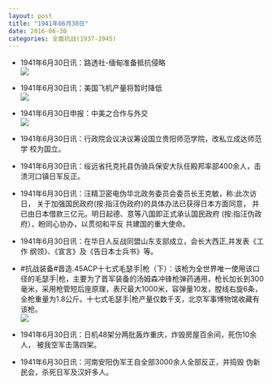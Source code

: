 ```yaml
---
layout: post
title: "1941年06月30日"
date: 2016-06-30
categories: 全面抗战(1937-1945)
---
```


<meta name="referrer" content="no-referrer" />

- 1941年6月30日讯：路透社-缅甸准备抵抗侵略 <br/><img src="https://ww2.sinaimg.cn/large/aca367d8jw1f5dnc42u85j206k05xgm5.jpg" />

- 1941年6月30日讯：美国飞机产量将暂时降低 <br/><img src="https://ww1.sinaimg.cn/large/aca367d8jw1f5dlmxlx0xj20bt05vdgv.jpg" />

- 1941年6月30日申报：中美之合作与外交 <br/><img src="https://ww2.sinaimg.cn/large/aca367d8jw1f5djxyh5l5j20o90xhe02.jpg" />

- 1941年6月30日讯：行政院会议决议筹设国立贵阳师范学院，改私立成达师范学 校为国立。 

- 1941年6月30日讯：绥远省托克托县伪骑兵保安大队任殿邦率部400余人，击 溃河口镇日军反正。 

- 1941年6月30日讯：汪精卫密电伪华北政务委员会委员长王克敏，称:此次访日， 关于加强国民政府(按:指汪伪政府)的具体办法已获得日本方面同意， 并已由日本借款三亿元。明日起德、意等八国即正式承认国民政府 (按:指汪伪政府），盼同心协办，以贯彻和平反 共建国的重大使命。 

- 1941年6月30日讯：在华日人反战同盟山东支部成立，会长大西正,并发表《工作 纲领》、《宣言》及《告日本士兵书》等。 

- #抗战装备#晋造.45ACP十七式毛瑟手|枪（下）：该枪为全世界唯一使用该口径的毛瑟手|枪，主要为了晋军装备的汤姆森冲锋枪弹药通用，枪长加长到300毫米，采用枪管短后座原理，表尺最大1000米，容弹量10发，膛线右旋6条，全枪重量为1.8公斤。十七式毛瑟手|枪产量仅数千支，北京军事博物馆收藏有该枪。 <br/><img src="https://ww4.sinaimg.cn/large/aca367d8jw1f5d0ssncphj20xc3bqu0x.jpg" />

- 1941年6月30日讯：日机48架分两批轰炸重庆，炸毁房屋百余间，死伤10余人， 被我空军击落四架。 

- 1941年6月30日讯：河南安阳伪军王自全部3000余人全部反正，并捣毁 伪新民会，杀死日军及汉奸多人。 

